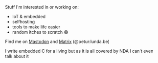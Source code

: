 Stuff I'm interested in or working on:
- IoT & embedded
- selfhosting
- tools to make life easier
- random itches to scratch 😄

Find me on [Mastodon](https://mastodon.social/@peturdainn) and [Matrix](@petur:lunda.be) (@petur:lunda.be)

I write embedded C for a living but as it is all covered by NDA I can't even talk about it

<!--
**peturdainn/peturdainn** is a ✨ _special_ ✨ repository because its `README.md` (this file) appears on your GitHub profile.

Here are some ideas to get you started:

- 🔭 I’m currently working on ...
- 🌱 I’m currently learning ...
- 👯 I’m looking to collaborate on ...
- 🤔 I’m looking for help with ...
- 💬 Ask me about ...
- 📫 How to reach me: ...
- 😄 Pronouns: ...
- ⚡ Fun fact: ...
-->
